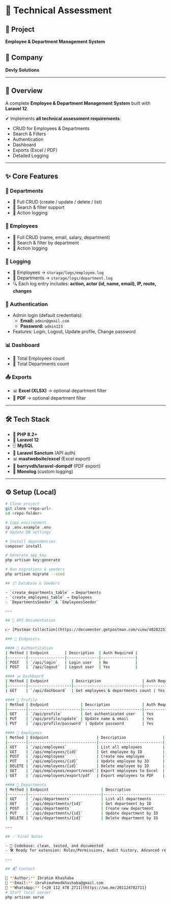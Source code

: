 # 🚀 Technical Assessment  

## 📌 Project  
**Employee & Department Management System**  

## 🏢 Company  
**Devly Solutions**  

---

## 🧭 Overview  
A complete **Employee & Department Management System** built with **Laravel 12**.  

✔ Implements **all technical assessment requirements**:  
- CRUD for Employees & Departments  
- Search & Filters  
- Authentication  
- Dashboard  
- Exports (Excel / PDF)  
- Detailed Logging  

---

## ✨ Core Features  

### 🏢 Departments  
- 🔹 Full CRUD (create / update / delete / list)  
- 🔹 Search & filter support  
- 🔹 Action logging  

### 👥 Employees  
- 🔹 Full CRUD (name, email, salary, department)  
- 🔹 Search & filter by department  
- 🔹 Action logging  

### 📝 Logging  
- 📂 Employees → `storage/logs/employee.log`  
- 📂 Departments → `storage/logs/department.log`  
- 🔍 Each log entry includes: **action, actor (id, name, email), IP, route, changes**  

### 🔐 Authentication  
- Admin login (default credentials):  
  - **Email:** `admin@gmail.com`  
  - **Password:** `admin123`  
- Features: Login, Logout, Update profile, Change password  

### 📊 Dashboard  
- 👥 Total Employees count  
- 🏢 Total Departments count  

### 📤 Exports  
- 📊 **Excel (XLSX)** → optional department filter  
- 📑 **PDF** → optional department filter  

---

## 🛠 Tech Stack  
- 🐘 **PHP 8.2+**  
- 🚀 **Laravel 12**  
- 🗄️ **MySQL**  
- 🔑 **Laravel Sanctum** (API auth)  
- 📊 **maatwebsite/excel** (Excel export)  
- 📑 **barryvdh/laravel-dompdf** (PDF export)  
- 📝 **Monolog** (custom logging)  

---

## ⚙️ Setup (Local)  

```bash
# Clone project
git clone <repo-url>
cd <repo-folder>

# Copy environment
cp .env.example .env
# Update DB settings

# Install dependencies
composer install

# Generate app key
php artisan key:generate

# Run migrations & seeders
php artisan migrate --seed

## 📦 Database & Seeders  

- `create_departments_table` → Departments  
- `create_employees_table` → Employees  
- `DepartmentsSeeder` & `EmployeesSeeder`  

---

## 🔗 API Documentation  

👉 [Postman Collection](https://documenter.getpostman.com/view/40282253/2sB3Hkr1dw)  

### 📑 Endpoints  

#### 🔐 Authentication  
| Method | Endpoint       | Description  | Auth Required |
|--------|----------------|--------------|---------------|
| POST   | `/api/login`   | Login user   | No            |
| POST   | `/api/logout`  | Logout user  | Yes           |

#### 📊 Dashboard  
| Method | Endpoint          | Description                  | Auth Required |
|--------|-------------------|------------------------------|---------------|
| GET    | `/api/dashboard`  | Get employees & departments count | Yes       |

#### 👤 Profile  
| Method | Endpoint              | Description              | Auth Required |
|--------|-----------------------|--------------------------|---------------|
| GET    | `/api/profile`        | Get authenticated user   | Yes           |
| PUT    | `/api/profile/update` | Update name & email      | Yes           |
| PUT    | `/api/profile/password` | Update password        | Yes           |

#### 👥 Employees  
| Method | Endpoint                     | Description                | Auth Required |
|--------|------------------------------|----------------------------|---------------|
| GET    | `/api/employees`             | List all employees         | Yes           |
| GET    | `/api/employees/{id}`        | Get employee by ID         | Yes           |
| POST   | `/api/employees`             | Create new employee        | Yes           |
| PUT    | `/api/employees/{id}`        | Update employee by ID      | Yes           |
| DELETE | `/api/employees/{id}`        | Delete employee by ID      | Yes           |
| GET    | `/api/employees/export/excel`| Export employees to Excel  | Yes           |
| GET    | `/api/employees/export/pdf`  | Export employees to PDF    | Yes           |

#### 🏢 Departments  
| Method | Endpoint                       | Description                 | Auth Required |
|--------|--------------------------------|-----------------------------|---------------|
| GET    | `/api/departments`             | List all departments        | Yes           |
| GET    | `/api/departments/{id}`        | Get department by ID        | Yes           |
| POST   | `/api/departments`             | Create new department       | Yes           |
| PUT    | `/api/departments/{id}`        | Update department by ID     | Yes           |
| DELETE | `/api/departments/{id}`        | Delete department by ID     | Yes           |

---

## ✅ Final Notes  

- 🧹 Codebase: clean, tested, and documented  
- 🛠 Ready for extension: Roles/Permissions, Audit history, Advanced reports  

---

## 📬 Contact  

👤 **Author:** Ibrahim Khashaba  
📧 **Email:** ibrahimahmedkhashaba@gmail.com  
📱 **WhatsApp:** [+20 112 478 2711](https://wa.me/201124782711)  
# Start local server
php artisan serve
